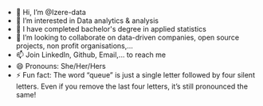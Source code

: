 - 👋 Hi, I’m @Izere-data
- 👀 I’m interested in Data analytics & analysis
- 🌱 I have completed bachelor's degree in applied statistics
- 💞️ I’m looking to collaborate on data-driven companies, open source projects, non profit organisations,...
- 📫 Join LinkedIn, Github, Email,... to reach me 
- 😄 Pronouns: She/Her/Hers
- ⚡ Fun fact: The word “queue” is just a single letter followed by four silent letters. Even if you remove the last four letters, it’s still pronounced the same!

<!---
Izere-data/Izere-data is a ✨ special ✨ repository because its `README.md` (this file) appears on your GitHub profile.
You can click the Preview link to take a look at your changes.
--->
